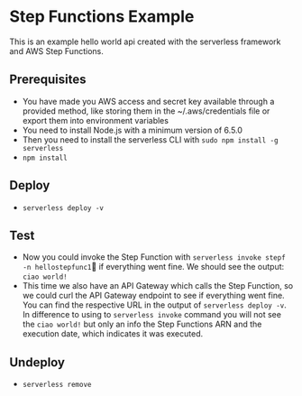 # Step Functions Example
This is an example hello world api created with the serverless framework and AWS Step Functions.


## Prerequisites

* You have made you AWS access and secret key available through a provided method, like storing them in the ~/.aws/credentials file or export them into environment variables
* You need to install Node.js  with a minimum version of 6.5.0 
* Then you need to install the serverless CLI with `sudo npm install -g serverless`
* `npm install`


## Deploy

* `serverless deploy -v`


## Test

* Now you could invoke the Step Function with `serverless invoke stepf -n hellostepfunc1` if everything went fine. We should see the output: `ciao world!`
* This time we also have an API Gateway which calls the Step Function, so we could curl the API Gateway endpoint to see if everything went fine. You can find the respective URL in the output of `serverless deploy -v`. In difference to using to `serverless invoke` command you will not see the `ciao world!` but only an info the Step Functions ARN and the execution date, which indicates it was executed.


## Undeploy

* `serverless remove`